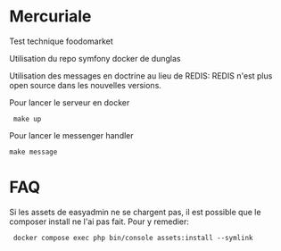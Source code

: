# Mercuriale
Test technique foodomarket

Utilisation du repo symfony docker de dunglas

Utilisation des messages en doctrine au lieu de REDIS: REDIS n'est plus open source dans les nouvelles versions.

Pour lancer le serveur en docker
```
 make up
```

Pour lancer le messenger handler
```
make message
```

# FAQ

Si les assets de easyadmin ne se chargent pas, il est possible que le composer install ne l'ai pas fait. Pour y remedier:

```
 docker compose exec php bin/console assets:install --symlink
```


